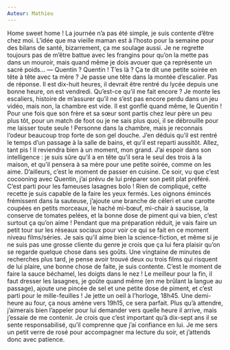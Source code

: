 ```yaml
---
Auteur: Mathieu
---
```


Home sweet home ! La journée n’a pas été simple, je suis contente d’être chez moi. L’idée que ma vieille maman est à l’hosto pour la semaine pour des bilans de santé, bizarrement, ça me soulage aussi. Je ne regrette toujours pas de m’être battue avec les frangins pour qu’on la mette pas dans un mouroir, mais quand même je dois avouer que ça représente un sacré poids…
— Quentin ? Quentin ! T’es là ? Ça te dit une petite soirée en tête à tête avec ta mère ?
Je passe une tête dans la montée d’escalier. Pas de réponse. Il est dix-huit heures, il devrait être rentré du lycée depuis une bonne heure, on est vendredi. Qu’est-ce qu’il me fait encore ? Je monte les escaliers, histoire de m’assurer qu’il ne s’est pas encore perdu dans un jeu vidéo, mais non, la chambre est vide.
Il est gonflé quand même, le Quentin ! Pour une fois que son frère et sa sœur sont partis chez leur père un peu plus tôt, pour un match de foot ou je ne sais plus quoi, il se débrouille pour me laisser toute seule ! Personne dans la chambre, mais je reconnais l’odeur beaucoup trop forte de son gel douche. J’en déduis qu’il est rentré le temps d’un passage à la salle de bains, et qu’il est reparti aussitôt.
Allez, tant pis ! Il reviendra bien à un moment, mon grand. J’ai espoir dans son intelligence : je suis sûre qu’il a en tête qu’il sera le seul des trois à la maison, et qu’il pensera à sa mère pour une petite soirée, comme on les aime.
D’ailleurs, c’est le moment de passer en cuisine. Ce soir, vu que c’est cocooning avec Quentin, j’ai prévu de lui préparer son petit plat préféré. C’est parti pour les fameuses lasagnes bolo ! Rien de compliqué, cette recette je suis capable de la faire les yeux fermés. Les oignons émincés frémissent dans la sauteuse, j’ajoute une branche de céleri et une carotte coupées en petits morceaux, le haché mi-bœuf, mi-chair à saucisse, la conserve de tomates pelées, et la bonne dose de piment qui va bien, c’est surtout ça qu’on aime !
Pendant que ma préparation réduit, je vais faire un petit tour sur les réseaux sociaux pour voir ce qui se fait en ce moment niveau films/séries. Je sais qu’il aime bien la science-fiction, et même si je ne suis pas une grosse cliente du genre je crois que ça lui fera plaisir qu’on se regarde quelque chose dans ses goûts.
Une vingtaine de minutes de recherches plus tard, je pense avoir trouvé deux ou trois films qui risquent de lui plaire, une bonne chose de faite, je suis contente. C’est le moment de faire la sauce béchamel, les doigts dans le nez ! Le meilleur pour la fin, il faut dresser les lasagnes, je goûte quand même (en me brûlant la langue au passage), ajoute une pincée de sel et une petite dose de piment, et c’est parti pour le mille-feuilles !
Je jette un oeil à l’horloge, 18h45. Une demi-heure au four, ça nous amène vers 19h15, ce sera parfait. Plus qu’à attendre, j’aimerais bien l’appeler pour lui demander vers quelle heure il arrive, mais j’essaie de me contenir. Je crois que c’est important qu’à dix-sept ans il se sente responsabilisé, qu’il comprenne que j’ai confiance en lui.
Je me sers un petit verre de rosé pour accompagner ma lecture du soir, et j’attends donc avec patience.
